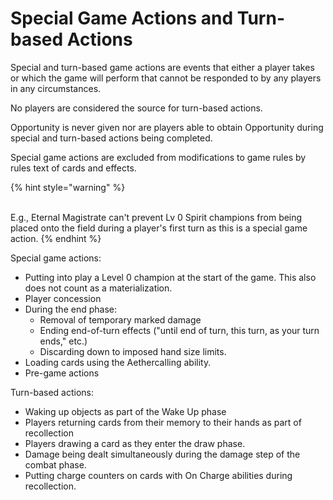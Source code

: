# Special Game Actions and Turn-based Actions

Special and turn-based game actions are events that either a player takes or which the game will perform that cannot be responded to by any players in any circumstances.

No players are considered the source for turn-based actions.

Opportunity is never given nor are players able to obtain Opportunity during special and turn-based actions being completed.

Special game actions are excluded from modifications to game rules by rules text of cards and effects.

{% hint style="warning" %}
<img src="https://ga-index-public.s3.us-west-2.amazonaws.com/cards/eternal-magistrate-mrc.jpg" alt="" data-size="original">

\
E.g., Eternal Magistrate can't prevent Lv 0 Spirit champions from being placed onto the field during a player's first turn as this is a special game action.
{% endhint %}



Special game actions:

* Putting into play a Level 0 champion at the start of the game. This also does not count as a materialization.
* Player concession
* During the end phase:
  * Removal of temporary marked damage
  * Ending end-of-turn effects ("until end of turn, this turn, as your turn ends," etc.)
  * Discarding down to imposed hand size limits.
* Loading cards using the Aethercalling ability.
* Pre-game actions



Turn-based actions:

* Waking up objects as part of the Wake Up phase
* Players returning cards from their memory to their hands as part of recollection
* Players drawing a card as they enter the draw phase.
* Damage being dealt simultaneously during the damage step of the combat phase.
* Putting charge counters on cards with On Charge abilities during recollection.
